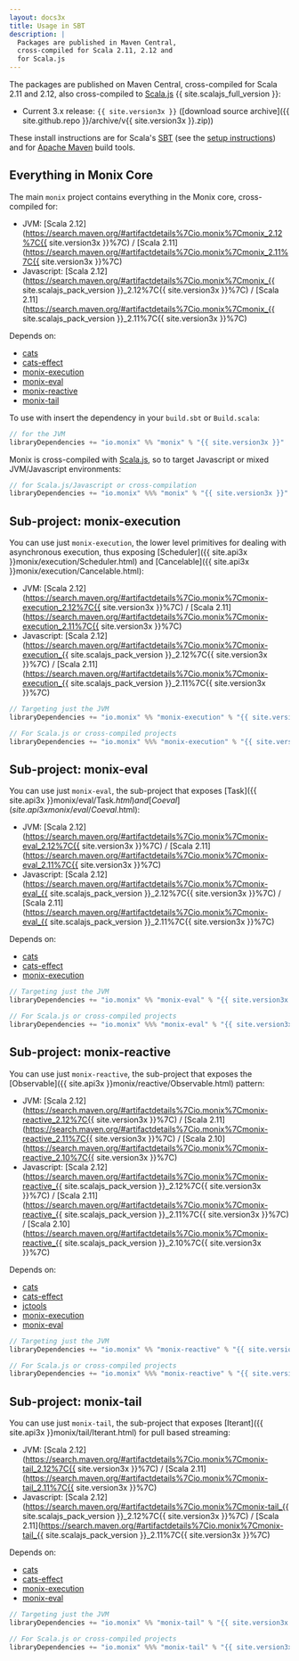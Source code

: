 ```yaml
---
layout: docs3x
title: Usage in SBT
description: |
  Packages are published in Maven Central,
  cross-compiled for Scala 2.11, 2.12 and 
  for Scala.js
---
```


The packages are published on Maven Central, cross-compiled
for Scala 2.11 and 2.12, also cross-compiled to 
[Scala.js](http://www.scala-js.org/) {{ site.scalajs_full_version }}:

- Current 3.x release: `{{ site.version3x }}` 
  ([download source archive]({{ site.github.repo }}/archive/v{{ site.version3x }}.zip))

These install instructions are for Scala's
[SBT](http://www.scala-sbt.org/) (see the
[setup instructions](http://www.scala-sbt.org/0.13/docs/Setup.html))
and for [Apache Maven](https://maven.apache.org/) build tools.

## Everything in Monix Core

The main `monix` project contains everything in the Monix core, 
cross-compiled for:

- JVM: 
  [Scala 2.12](https://search.maven.org/#artifactdetails%7Cio.monix%7Cmonix_2.12%7C{{ site.version3x }}%7C) /
  [Scala 2.11](https://search.maven.org/#artifactdetails%7Cio.monix%7Cmonix_2.11%7C{{ site.version3x }}%7C)
- Javascript: 
  [Scala 2.12](https://search.maven.org/#artifactdetails%7Cio.monix%7Cmonix_{{ site.scalajs_pack_version }}_2.12%7C{{ site.version3x }}%7C) /
  [Scala 2.11](https://search.maven.org/#artifactdetails%7Cio.monix%7Cmonix_{{ site.scalajs_pack_version }}_2.11%7C{{ site.version3x }}%7C)
  
Depends on:

- [cats](https://typelevel.org/cats/)
- [cats-effect](https://typelevel.org/cats-effect/)
- [monix-execution](#sub-project-monix-execution)
- [monix-eval](#sub-project-monix-eval)
- [monix-reactive](#sub-project-monix-reactive)
- [monix-tail](#sub-project-monix-tail)

To use with insert the dependency in your `build.sbt` or `Build.scala`:

```scala
// for the JVM
libraryDependencies += "io.monix" %% "monix" % "{{ site.version3x }}"
```

Monix is cross-compiled with [Scala.js](http://www.scala-js.org/), 
so to target Javascript or mixed JVM/Javascript environments:

```scala
// for Scala.js/Javascript or cross-compilation
libraryDependencies += "io.monix" %%% "monix" % "{{ site.version3x }}"
```

## Sub-project: monix-execution

You can use just `monix-execution`, the lower level primitives for dealing
with asynchronous execution, thus exposing 
[Scheduler]({{ site.api3x }}monix/execution/Scheduler.html) and
[Cancelable]({{ site.api3x }}monix/execution/Cancelable.html):

- JVM: 
  [Scala 2.12](https://search.maven.org/#artifactdetails%7Cio.monix%7Cmonix-execution_2.12%7C{{ site.version3x }}%7C) /
  [Scala 2.11](https://search.maven.org/#artifactdetails%7Cio.monix%7Cmonix-execution_2.11%7C{{ site.version3x }}%7C)
- Javascript: 
  [Scala 2.12](https://search.maven.org/#artifactdetails%7Cio.monix%7Cmonix-execution_{{ site.scalajs_pack_version }}_2.12%7C{{ site.version3x }}%7C) /
  [Scala 2.11](https://search.maven.org/#artifactdetails%7Cio.monix%7Cmonix-execution_{{ site.scalajs_pack_version }}_2.11%7C{{ site.version3x }}%7C)


```scala
// Targeting just the JVM
libraryDependencies += "io.monix" %% "monix-execution" % "{{ site.version3x }}"

// For Scala.js or cross-compiled projects
libraryDependencies += "io.monix" %%% "monix-execution" % "{{ site.version3x }}"
```

## Sub-project: monix-eval

You can use just `monix-eval`, the sub-project that exposes
[Task]({{ site.api3x }}monix/eval/Task$.html) and
[Coeval]({{ site.api3x }}monix/eval/Coeval$.html):

- JVM: 
  [Scala 2.12](https://search.maven.org/#artifactdetails%7Cio.monix%7Cmonix-eval_2.12%7C{{ site.version3x }}%7C) /
  [Scala 2.11](https://search.maven.org/#artifactdetails%7Cio.monix%7Cmonix-eval_2.11%7C{{ site.version3x }}%7C)
- Javascript: 
  [Scala 2.12](https://search.maven.org/#artifactdetails%7Cio.monix%7Cmonix-eval_{{ site.scalajs_pack_version }}_2.12%7C{{ site.version3x }}%7C) /
  [Scala 2.11](https://search.maven.org/#artifactdetails%7Cio.monix%7Cmonix-eval_{{ site.scalajs_pack_version }}_2.11%7C{{ site.version3x }}%7C)

Depends on:

- [cats](https://typelevel.org/cats/)
- [cats-effect](https://typelevel.org/cats-effect/)
- [monix-execution](#sub-project-monix-execution)

```scala
// Targeting just the JVM
libraryDependencies += "io.monix" %% "monix-eval" % "{{ site.version3x }}"

// For Scala.js or cross-compiled projects
libraryDependencies += "io.monix" %%% "monix-eval" % "{{ site.version3x }}"
```

## Sub-project: monix-reactive

You can use just `monix-reactive`, the sub-project that exposes
the [Observable]({{ site.api3x }}monix/reactive/Observable.html) pattern:

- JVM: 
  [Scala 2.12](https://search.maven.org/#artifactdetails%7Cio.monix%7Cmonix-reactive_2.12%7C{{ site.version3x }}%7C) /
  [Scala 2.11](https://search.maven.org/#artifactdetails%7Cio.monix%7Cmonix-reactive_2.11%7C{{ site.version3x }}%7C) /
  [Scala 2.10](https://search.maven.org/#artifactdetails%7Cio.monix%7Cmonix-reactive_2.10%7C{{ site.version3x }}%7C)
- Javascript: 
  [Scala 2.12](https://search.maven.org/#artifactdetails%7Cio.monix%7Cmonix-reactive_{{ site.scalajs_pack_version }}_2.12%7C{{ site.version3x }}%7C) /
  [Scala 2.11](https://search.maven.org/#artifactdetails%7Cio.monix%7Cmonix-reactive_{{ site.scalajs_pack_version }}_2.11%7C{{ site.version3x }}%7C) /
  [Scala 2.10](https://search.maven.org/#artifactdetails%7Cio.monix%7Cmonix-reactive_{{ site.scalajs_pack_version }}_2.10%7C{{ site.version3x }}%7C)

Depends on:

- [cats](https://typelevel.org/cats/)
- [cats-effect](https://typelevel.org/cats-effect/)
- [jctools](https://github.com/JCTools/JCTools)
- [monix-execution](#sub-project-monix-execution)
- [monix-eval](#sub-project-monix-eval)

```scala
// Targeting just the JVM
libraryDependencies += "io.monix" %% "monix-reactive" % "{{ site.version3x }}"

// For Scala.js or cross-compiled projects
libraryDependencies += "io.monix" %%% "monix-reactive" % "{{ site.version3x }}"
```

## Sub-project: monix-tail

You can use just `monix-tail`, the sub-project that exposes
[Iterant]({{ site.api3x }}monix/tail/Iterant.html) for pull based
streaming:

- JVM: 
  [Scala 2.12](https://search.maven.org/#artifactdetails%7Cio.monix%7Cmonix-tail_2.12%7C{{ site.version3x }}%7C) /
  [Scala 2.11](https://search.maven.org/#artifactdetails%7Cio.monix%7Cmonix-tail_2.11%7C{{ site.version3x }}%7C)
- Javascript: 
  [Scala 2.12](https://search.maven.org/#artifactdetails%7Cio.monix%7Cmonix-tail_{{ site.scalajs_pack_version }}_2.12%7C{{ site.version3x }}%7C) /
  [Scala 2.11](https://search.maven.org/#artifactdetails%7Cio.monix%7Cmonix-tail_{{ site.scalajs_pack_version }}_2.11%7C{{ site.version3x }}%7C)

Depends on:

- [cats](https://typelevel.org/cats/)
- [cats-effect](https://typelevel.org/cats-effect/)
- [monix-execution](#sub-project-monix-execution)
- [monix-eval](#sub-project-monix-eval)

```scala
// Targeting just the JVM
libraryDependencies += "io.monix" %% "monix-tail" % "{{ site.version3x }}"

// For Scala.js or cross-compiled projects
libraryDependencies += "io.monix" %%% "monix-tail" % "{{ site.version3x }}"
```
